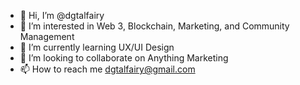 - 👋 Hi, I’m @dgtalfairy
- 👀 I’m interested in Web 3, Blockchain, Marketing, and Community Management
- 🌱 I’m currently learning UX/UI Design
- 💞️ I’m looking to collaborate on Anything Marketing
- 📫 How to reach me dgtalfairy@gmail.com

<!---
dgtalfairy/dgtalfairy is a ✨ special ✨ repository because its `README.md` (this file) appears on your GitHub profile.
You can click the Preview link to take a look at your changes.
--->

